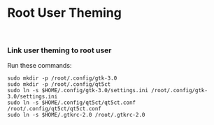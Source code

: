 # Root User Theming 

&nbsp;

### Link user theming to root user

Run these commands:
```
sudo mkdir -p /root/.config/gtk-3.0
sudo mkdir -p /root/.config/qt5ct
sudo ln -s $HOME/.config/gtk-3.0/settings.ini /root/.config/gtk-3.0/settings.ini
sudo ln -s $HOME/.config/qt5ct/qt5ct.conf /root/.config/qt5ct/qt5ct.conf
sudo ln -s $HOME/.gtkrc-2.0 /root/.gtkrc-2.0
```

&nbsp;
